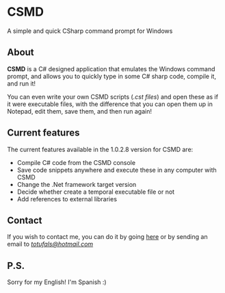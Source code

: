 CSMD
====

A simple and quick CSharp command prompt for Windows


About
-----

**CSMD** is a C# designed application that emulates the Windows command prompt, and allows you to quickly type in some C# sharp code, compile it, and run it!

You can even write your own CSMD scripts (*.cst files*) and open these as if it were executable files, with the difference that you can open them up in Notepad, edit them, save them, and then run again!

Current features
----------------

The current features available in the 1.0.2.8 version for CSMD are:
 * Compile C# code from the CSMD console
 * Save code snippets anywhere and execute these in any computer with CSMD
 * Change the .Net framework target version
 * Decide whether create a temporal executable file or not
 * Add references to external libraries
 
Contact
-------

If you wish to contact me, you can do it by going [here](http://lonamiwebs.tk/contacto) or by sending an email to *totufals@hotmail.com*

P.S.
----

Sorry for my English! I'm Spanish :)
